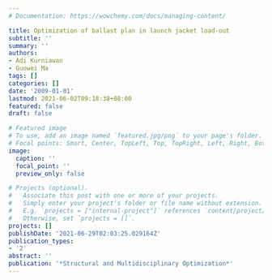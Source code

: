```yaml
---
# Documentation: https://wowchemy.com/docs/managing-content/

title: Optimization of ballast plan in launch jacket load-out
subtitle: ''
summary: ''
authors:
- Adi Kurniawan
- Guowei Ma
tags: []
categories: []
date: '2009-01-01'
lastmod: 2021-06-02T09:18:38+08:00
featured: false
draft: false

# Featured image
# To use, add an image named `featured.jpg/png` to your page's folder.
# Focal points: Smart, Center, TopLeft, Top, TopRight, Left, Right, BottomLeft, Bottom, BottomRight.
image:
  caption: ''
  focal_point: ''
  preview_only: false

# Projects (optional).
#   Associate this post with one or more of your projects.
#   Simply enter your project's folder or file name without extension.
#   E.g. `projects = ["internal-project"]` references `content/project/deep-learning/index.md`.
#   Otherwise, set `projects = []`.
projects: []
publishDate: '2021-06-29T02:03:25.029164Z'
publication_types:
- '2'
abstract: ''
publication: '*Structural and Multidisciplinary Optimization*'
---
```


